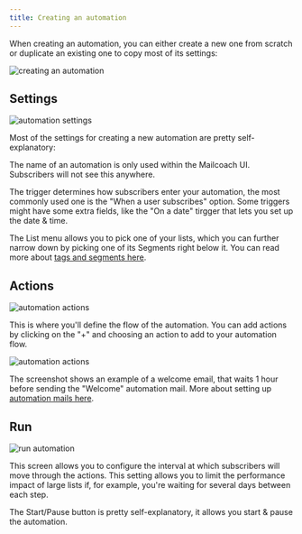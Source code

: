 ```yaml
---
title: Creating an automation
---
```


When creating an automation, you can either create a new one from scratch or duplicate an existing one to copy most of its settings:

![creating an automation](/images/docs/self-hosted/v6/automations/create.png)

## Settings

![automation settings](/images/docs/self-hosted/v6/automations/settings.png)

Most of the settings for creating a new automation are pretty self-explanatory:

The name of an automation is only used within the Mailcoach UI. Subscribers will not see this anywhere.

The trigger determines how subscribers enter your automation, the most commonly used one is the "When a user subscribes" option. Some triggers might have some extra fields, like the "On a date" tirgger that lets you set up the date & time.

The List menu allows you to pick one of your lists, which you can further narrow down by picking one of its Segments right below it. You can read more about [tags and segments here](/docs/email-lists/segmentation-tags).

## Actions

![automation actions](/images/docs/self-hosted/v6/automations/actions.png)

This is where you'll define the flow of the automation. You can add actions by clicking on the "+" and choosing an action to add to your automation flow.

![automation actions](/images/docs/self-hosted/v6/automations/add-action.png)

The screenshot shows an example of a welcome email, that waits 1 hour before sending the "Welcome" automation mail. More about setting up [automation mails here](https://spatie.be/docs/self-hosted/v6/using-mailcoach#automation-mails).

## Run

![run automation](/images/docs/self-hosted/v6/automations/run.png)

This screen allows you to configure the interval at which subscribers will move through the actions. This setting allows you to limit the performance impact of large lists if, for example, you're waiting for several days between each step.

The Start/Pause button is pretty self-explanatory, it allows you start & pause the automation.

